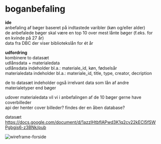 # boganbefaling

<b>ide</b> <br>
anbefaling af bøger baseret på indtastede varibler (køn og/eller alder) <br>
de anbefalede bøger skal være en top 10 over mest lånte bøger (f.eks. for en kvinde på 27 år) <br>
data fra DBC der viser bibliotekslån for ét år <br>

<b>udfordring</b> <br>
kombinere to datasæt   <br>
udlånsdata + materialedata <br>
udlånsdata indeholder bl.a.: materiale_id, køn, fødselsår <br>
materialedata indeholder bl.a.: materiale_id, title, type, creator, decription <br>

de to datasæt indeholder også irrelvant data som lån af andre materialetyper end bøger <br>

udover materialedata vil vi i anbefalingen af de 10 bøger gerne have coverbilleder<br>
api der henter cover billeder? findes der en åben database? <br>

datasæt https://docs.google.com/document/d/1azzIHtbflAPwd3K1q2cv22kECl5fSWPgbgjs6-z3BNk/pub <br>

![wireframe-forside](https://cloud.githubusercontent.com/assets/24417130/24724155/64801eb4-1a4a-11e7-8fb2-5249fd2bd412.jpg)


